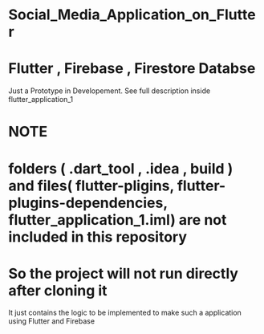 # Social_Media_Application_on_Flutter
# Flutter , Firebase , Firestore Databse
Just a Prototype in Developement.
See full description inside flutter_application_1

# NOTE
# folders ( .dart_tool , .idea , build ) and files( flutter-pligins, flutter-plugins-dependencies, flutter_application_1.iml) are not included in this repository
# So the project will not run directly after cloning it

It just contains the logic to be implemented to make such a application using Flutter and Firebase 
